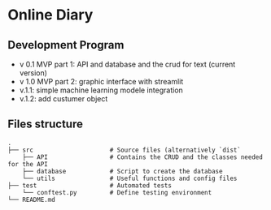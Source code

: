 # Online Diary

## Development Program 

- v 0.1 MVP part 1: API and database and the crud for text (current version)
- v 1.0 MVP part 2: graphic interface with streamlit
- v.1.1: simple machine learning modele integration
- v.1.2: add custumer object

## Files structure

    .
    ├── src                     # Source files (alternatively `dist`
        ├── API                 # Contains the CRUD and the classes needed for the API
        ├── database            # Script to create the database
        └── utils               # Useful functions and config files
    ├── test                    # Automated tests 
        └── conftest.py         # Define testing environment
    └── README.md
